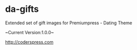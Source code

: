 # da-gifts

Extended set of gift images for Premiumpress - Dating Theme

~Current Version:1.0.0~

http://coderspress.com
